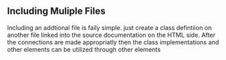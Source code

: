 ## Including Muliple Files

Including an addtional file is faily simple. just create a class defintiion on another file linked into the source documentation on the HTML side. After the connections are made appropriatly then the class implementations and other elements can be utilized through other elements